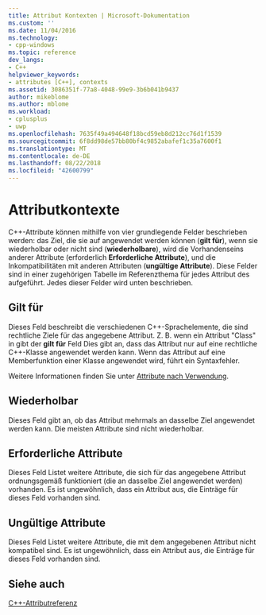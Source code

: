 ```yaml
---
title: Attribut Kontexten | Microsoft-Dokumentation
ms.custom: ''
ms.date: 11/04/2016
ms.technology:
- cpp-windows
ms.topic: reference
dev_langs:
- C++
helpviewer_keywords:
- attributes [C++], contexts
ms.assetid: 3086351f-77a8-4048-99e9-3b6b041b9437
author: mikeblome
ms.author: mblome
ms.workload:
- cplusplus
- uwp
ms.openlocfilehash: 7635f49a494648f18bcd59eb8d212cc76d1f1539
ms.sourcegitcommit: 6f8dd98de57bb80bf4c9852abafef1c35a7600f1
ms.translationtype: MT
ms.contentlocale: de-DE
ms.lasthandoff: 08/22/2018
ms.locfileid: "42600799"
---
```

# <a name="attribute-contexts"></a>Attributkontexte
C++-Attribute können mithilfe von vier grundlegende Felder beschrieben werden: das Ziel, die sie auf angewendet werden können (**gilt für**), wenn sie wiederholbar oder nicht sind (**wiederholbare**), wird die Vorhandenseins anderer Attribute (erforderlich **Erforderliche Attribute**), und die Inkompatibilitäten mit anderen Attributen (**ungültige Attribute**). Diese Felder sind in einer zugehörigen Tabelle im Referenzthema für jedes Attribut des aufgeführt. Jedes dieser Felder wird unten beschrieben.
  
## <a name="applies-to"></a>Gilt für
 Dieses Feld beschreibt die verschiedenen C++-Sprachelemente, die sind rechtliche Ziele für das angegebene Attribut. Z. B. wenn ein Attribut "Class" in gibt der **gilt für** Feld Dies gibt an, dass das Attribut nur auf eine rechtliche C++-Klasse angewendet werden kann. Wenn das Attribut auf eine Memberfunktion einer Klasse angewendet wird, führt ein Syntaxfehler.
  
 Weitere Informationen finden Sie unter [Attribute nach Verwendung](../windows/attributes-by-usage.md).
  
## <a name="repeatable"></a>Wiederholbar
 Dieses Feld gibt an, ob das Attribut mehrmals an dasselbe Ziel angewendet werden kann. Die meisten Attribute sind nicht wiederholbar.
  
## <a name="required-attributes"></a>Erforderliche Attribute
 Dieses Feld Listet weitere Attribute, die sich für das angegebene Attribut ordnungsgemäß funktioniert (die an dasselbe Ziel angewendet werden) vorhanden. Es ist ungewöhnlich, dass ein Attribut aus, die Einträge für dieses Feld vorhanden sind.
  
## <a name="invalid-attributes"></a>Ungültige Attribute
 Dieses Feld Listet weitere Attribute, die mit dem angegebenen Attribut nicht kompatibel sind. Es ist ungewöhnlich, dass ein Attribut aus, die Einträge für dieses Feld vorhanden sind.
  
## <a name="see-also"></a>Siehe auch
 [C++-Attributreferenz](../windows/cpp-attributes-reference.md)